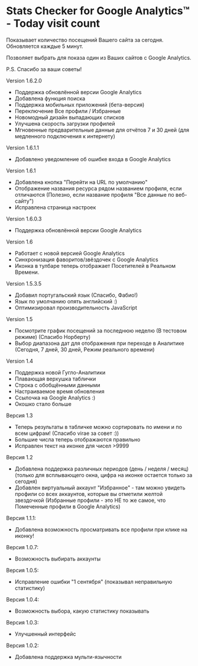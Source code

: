 Stats Checker for Google Analytics™ - Today visit count
=======================================================

Показывает количество посещений Вашего сайта за сегодня.
Обновляется каждые 5 минут.

Позволяет выбрать для показа один из Ваших сайтов с Google Analytics.

P.S. Спасибо за ваши советы!

Version 1.6.2.0
- Поддержка обновлённой версии Google Analytics
- Добавлена ​​функция поиска
- Поддержка мобильных приложений (бета-версия)
- Переключение Все профили /  Избранные
- Новомодный дизайн выпадающих списков
- Улучшена скорость загрузки профилей
- Мгновенные предварительные данные для отчётов 7 и 30 дней (для медленного подключения к интернету)

Version 1.6.1.1
- Добавлено уведомление об ошибке ​входа в ​Google Analytics

Version 1.6.1
- Добавлена кнопка "Перейти на URL по умолчанию"
- Отображение названия ресурса рядом названием профиля, если отличаются (Полезно, если название профиля "Все данные по веб-сайту")
- Исправлена страница настроек

Version 1.6.0.3
- Поддержка обновлённой версии Google Analytics

Version 1.6
- Работает с новой версией Google Analytics
- Синхронизация фаворитов/звёздочек с Google Analytics 
- Иконка в тулбаре теперь отображает Посетителей в Реальном Времени.

Version 1.5.3.5
- Добавил португальский язык (Спасибо, Фабио!)
- Язык по умолчанию опять английский :)
- Оптимизировал производительность JavaScript

Version 1.5
- Посмотрите график посещений за последнюю неделю (В тестовом режиме) (Спасибо Норберту)
- Выбор диапазона дат для отображения при переходе в Аналитике (Сегодня, 7 дней, 30 дней, Режим реального времени)

Version 1.4
- Поддержка новой Гугло-Аналитики
- Плавающая верхушка таблички
- Строка с обобщёнными данными
- Настраиваемое время обновления
- Ссылочка на Google Analytics :)
- Окошко стало больше

Версия 1.3
- Теперь результаты в табличке можно сортировать по имени и по всем цифрам! (Спасибо virae за совет :))
- Большие числа теперь отображаются правильно
- Исправлен текст на иконке для чисел >9999 

Версия 1.2
- Добавлена поддержка различных периодов (день / неделя / месяц) (только для всплывающего окна, цифра на иконке остается только за сегодня)
- Добавлен виртуальный аккаунт "Избранное" - там можно увидеть профили со всех аккаунтов, которые вы отметили желтой звездочкой (Избранные профили - это НЕ то же самое, что Помеченные профили в Google Analytics)

Версия 1.1.1:
- Добавлена возможность просматривать все профили при клике на иконку!

Версия 1.0.7:
- Возможность выбирать аккаунты

Версия 1.0.5:
- Исправление ошибки "1 сентября" (показывал неправильную статистику)

Версия 1.0.4:
- Возможность выбора, какую статистику показывать

Версия 1.0.3:
- Улучшенный интерфейс

Версия 1.0.2:
- Добавлена поддержка мульти-язычности